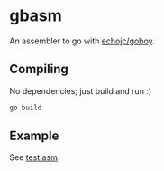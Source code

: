 # gbasm

An assembler to go with [echojc/goboy](https://github.com/echojc/goboy).

## Compiling

No dependencies; just build and run :)

```sh
go build
```

## Example

See [test.asm](test.asm).
